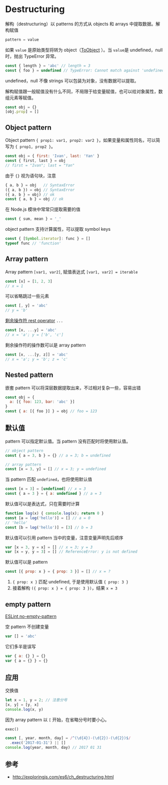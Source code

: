 # Destructuring

解构（destructuring）以 patterns 的方式从 objects 和 arrays 中提取数据。解构赋值

```js
pattern = value
```

如果 `value` 是原始类型将转为 object（[ToObject](types.md#toobject) ）。当 `value`是 undefined，null 时，抛出 TypeError 异常。

```js
const { length } = 'abc' // length = 3
const { foo } = undefined // TypeError: Cannot match against 'undefined' or 'null'.
```

undefined，null 不像 strings 可以包装为对象，没有数据可以提取。

解构赋值跟一般赋值没有什么不同，不局限于给变量赋值，也可以给对象属性，数组元素等赋值。

```js
const obj = {}
[obj.prop] = []
```

## Object pattern

Object pattern `{ prop1: var1, prop2: var2 }`，如果变量和属性同名，可以简写为 `{ prop1, prop2 }`。

```js
const obj = { first: 'Ivan', last: 'Yan' }
const { first, last } = obj
// first = "Ivan"; last = "Yan"
```

由于 `{}` 视为语句块，注意

```js
{ a, b } = obj   // SyntaxError
({ a, b }) = obj // SyntaxError
({ a, b } = obj) // ok
const { a, b } = obj // ok
```

在 Node.js 模块中常常只提取需要的值

```js
const { sum, mean } = '_'
```

object pattern 支持计算属性，可以提取 symbol keys

```js
const { [Symbol.iterator]: func } = []
typeof func // 'function'
```

## Array pattern

Array pattern `[var1, var2]`, 赋值表达式 `[var1, var2] = iterable`

```js
const [x] = [1, 2, 3]
// x = 1
```

可以省略跳过一些元素

```js
const [, y] = 'abc'
// y = 'b'
```

[剩余操作符 rest operator](operators/spread-rest.md) `...`

```js
const [x, ...y] = 'abc'
// x = 'a'; y = ['b', 'c']
```

剩余操作符的操作数可以是 array pattern

```js
const [x, ...[y, z]] = 'abc'
// x = 'a'; y = 'b'; z = 'c'
```

## Nested pattern

嵌套 pattern 可以将深层数据提取出来，不过相对复杂一些，容易出错

```js
const obj = {
  a: [{ foo: 123, bar: 'abc' }]
}
const { a: [{ foo }] } = obj // foo = 123
```

## 默认值

pattern 可以指定默认值。当 pattern 没有匹配时将使用默认值。

```js
// object pattern
const { a = 3, b } = {} // a = 3; b = undefined

// array pattern
const [x = 3, y] = [] // x = 3; y = undefined
```

当 pattern 匹配 `undefined`，也将使用默认值

```js
const [x = 3] = [undefined] // x = 3
const { a = 3 } = { a: undefined } // a = 3
```

默认值可以是表达式，只在需要时计算

```js
function log(x) { console.log(x); return 0 }
const [a = log('hello')] = [] // a = 0
// 'hello'
const [b = log('hello')] = [3] // b = 3
```

默认值可以引用 pattern 当中的变量，注意变量声明先后顺序

```js
var [x = 3, y = x] = [] // x = 3; y = 3
var [x = y, y = 3] = [] // ReferenceError: y is not defined
```

默认值可以是 pattern

```js
const [{ prop: x } = { prop: 3 }] = [] // x = ?
```

1. `{ prop: x }` 匹配 undefined, 于是使用默认值 `{ prop: 3 }`
2. 接着解构 `({ prop: x } = { prop: 3 })`，结果 `x = 3`

## empty pattern

[ESLint no-empty-pattern](http://eslint.org/docs/rules/no-empty-pattern)

空 pattern 不创建变量

```js
var [] = 'abc'
```

它们多半是误写

```js
var { a: {} } = {}
var { a = {} } = {}
```

## 应用

交换值

```js
let x = 1, y = 2; // 注意分号
[x, y] = [y, x]
console.log(x, y)
```

因为 array pattern 以 `[` 开始，在省略分号时要小心。

`exec()`

```js
const [, year, month, day] = /^(\d{4})-(\d{2})-(\d{2})$/
  .exec('2017-01-31') || []
console.log(year, month, day) // 2017 01 31
```

## 参考

- <http://exploringjs.com/es6/ch_destructuring.html>
